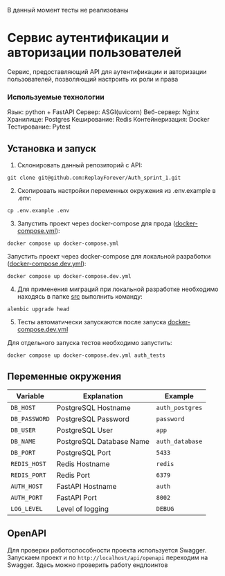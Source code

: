 В данный момент тесты не реализованы

# Сервис аутентификации и авторизации пользователей

Сервис, предоставляющий API для аутентификации и авторизации пользователей, 
позволяющий настроить их роли и права

### Используемые технологии
Язык: python + FastAPI
Сервер: ASGI(uvicorn)
Веб-сервер: Nginx
Хранилище: Postgres
Кеширование: Redis
Контейнеризация: Docker
Тестирование: Pytest

## Установка и запуск
1. Склонировать данный репозиторий c API:
```shell
git clone git@github.com:ReplayForever/Auth_sprint_1.git
```

2. Скопировать настройки переменных окружения из .env.example в .env:
```shell
cp .env.example .env
```

3. Запустить проект через docker-compose для прода ([docker-compose.yml](docker-compose.yml)):
```shell
docker compose up docker-compose.yml
```
Запустить проект через docker-compose для локальной разработки ([docker-compose.dev.yml](docker-compose.dev.yml)):
```shell
docker compose up docker-compose.dev.yml
```

4. Для применения миграций при локальной разработке необходимо находясь в папке [src](src) выполнить команду:
```shell
alembic upgrade head
```

5. Тесты автоматически запускаются после запуска [docker-compose.dev.yml](docker-compose.dev.yml)

Для отдельного запуска тестов необходимо запустить:
```shell
docker compose up docker-compose.dev.yml auth_tests
```
## Переменные окружения

| Variable      | Explanation                                         | Example         |
|---------------|-----------------------------------------------------|-----------------|
| `DB_HOST`     | PostgreSQL Hostname                                 | `auth_postgres` |
| `DB_PASSWORD` | PostgreSQL Password                                 | `password`      |
| `DB_USER`     | PostgreSQL User                                     | `app`           |
| `DB_NAME`     | PostgreSQL Database Name                            | `auth_database` |
| `DB_PORT`     | PostgreSQL Port                                     | `5433`          |
| `REDIS_HOST`  | Redis Hostname                                      | `redis`         |
| `REDIS_PORT`  | Redis Port                                          | `6379`          |
| `AUTH_HOST`   | FastAPI Hostname                                    | `auth`          |
| `AUTH_PORT`   | FastAPI Port                                        | `8002`          |
| `LOG_LEVEL`   | Level of logging                                    | `DEBUG`         |

## OpenAPI
Для проверки работоспособности проекта используется Swagger. 
Запускаем проект и по `http://localhost/api/openapi` переходим на Swagger. Здесь можно проверить работу ендпоинтов
